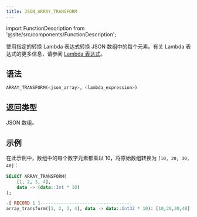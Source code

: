 ```yaml
---
title: JSON_ARRAY_TRANSFORM
---
```


import FunctionDescription from '@site/src/components/FunctionDescription';

<FunctionDescription description="引入或更新于：v1.2.762"/>

使用指定的转换 Lambda 表达式转换 JSON 数组中的每个元素。有关 Lambda 表达式的更多信息，请参阅 [Lambda 表达式](/sql/stored-procedure-scripting/#lambda-expressions)。

## 语法

```sql
ARRAY_TRANSFORM(<json_array>, <lambda_expression>)
```

## 返回类型

JSON 数组。

## 示例

在此示例中，数组中的每个数字元素都乘以 10，将原始数组转换为 `[10, 20, 30, 40]`：

```sql
SELECT ARRAY_TRANSFORM(
    [1, 2, 3, 4],
    data -> (data::Int * 10)
);

-[ RECORD 1 ]-----------------------------------
array_transform([1, 2, 3, 4], data -> data::Int32 * 10): [10,20,30,40]
```